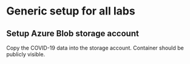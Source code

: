 # Generic setup for all labs

## Setup Azure Blob storage account

Copy the COVID-19 data into the storage account.
Container should be publicly visible.